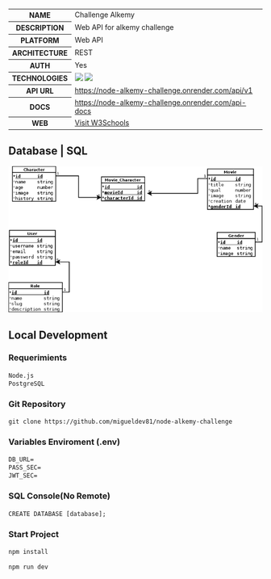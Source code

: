     
   <table id="vertical-1">
        <caption></caption>
        <tr>
            <th>NAME</th>
            <td>Challenge Alkemy</td>
        </tr>
        <tr>
            <th>DESCRIPTION</th>
            <td>Web API for alkemy challenge</td>
        </tr>
        <tr>
            <th>PLATFORM</th>
            <td>Web API</td>
        </tr>
        <tr>
            <th>ARCHITECTURE</th>
            <td>REST</td>
        </tr>
        <tr>
            <th>AUTH</th>
            <td>Yes</td>
        </tr>
        <tr>
            <th>TECHNOLOGIES</th>
            <td><img src="https://img.icons8.com/color/48/000000/nodejs.png"/> <img src="https://img.icons8.com/external-those-icons-flat-those-icons/48/000000/external-MySQL-programming-and-development-those-icons-flat-those-icons.png"/></td>
        </tr>
        <tr>
            <th>API URL</th>
            <td><a href="https://node-alkemy-challenge.onrender.com/api/v1" target="_blank">https://node-alkemy-challenge.onrender.com/api/v1</a>
            </td>
        </tr>
        <tr>
            <th>DOCS</th>
            <td><a
                    href="https://node-alkemy-challenge.onrender.com/api-docs">https://node-alkemy-challenge.onrender.com/api-docs</a>
            </td>
        </tr>
        <tr>
            <th>WEB</th>
            <td><a href="https://www.w3schools.com" target="_blank">Visit W3Schools</a></td>
        </tr>
   </table>

## Database | SQL
![database](./resources/database.png)
## Local Development
### Requerimients
```
Node.js
PostgreSQL
```
### Git Repository
```
git clone https://github.com/migueldev81/node-alkemy-challenge
```
### Variables Enviroment (.env)
````
DB_URL=
PASS_SEC=
JWT_SEC=
````
### SQL Console(No Remote)
````
CREATE DATABASE [database];
````
### Start Project
```
npm install
```
```
npm run dev
```

